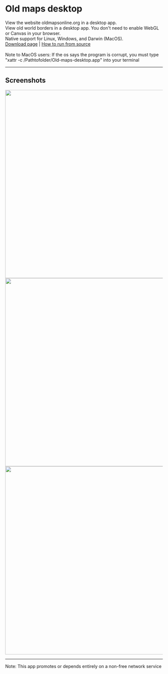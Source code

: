 # Old maps desktop

View the website oldmapsonline.org in a desktop app.
<br>
View old world borders in a desktop app. You don't need to enable WebGL or Canvas in your browser.
<br>
Native support for Linux, Windows, and Darwin (MacOS).
<br>
<a href="https://github.com/Tre-brock/Old-maps-desktop/releases/expanded_assets/1.0.1">Download page</a> | <a href="https://github.com/Tre-brock/Old-maps-desktop/issues/1">How to run from source</a>
<br>
<br>
Note to MacOS users: If the os says the program is corrupt, you must type "xattr -c /Pathtofolder/Old-maps-desktop.app" into your terminal
<hr>
<h2>Screenshots</h2>

<img src="https://private-user-images.githubusercontent.com/152460754/386988177-cb894077-e858-4346-bb4a-a773f289cbb7.png?jwt=eyJhbGciOiJIUzI1NiIsInR5cCI6IkpXVCJ9.eyJpc3MiOiJnaXRodWIuY29tIiwiYXVkIjoicmF3LmdpdGh1YnVzZXJjb250ZW50LmNvbSIsImtleSI6ImtleTUiLCJleHAiOjE3Mzk5ODIzNzIsIm5iZiI6MTczOTk4MjA3MiwicGF0aCI6Ii8xNTI0NjA3NTQvMzg2OTg4MTc3LWNiODk0MDc3LWU4NTgtNDM0Ni1iYjRhLWE3NzNmMjg5Y2JiNy5wbmc_WC1BbXotQWxnb3JpdGhtPUFXUzQtSE1BQy1TSEEyNTYmWC1BbXotQ3JlZGVudGlhbD1BS0lBVkNPRFlMU0E1M1BRSzRaQSUyRjIwMjUwMjE5JTJGdXMtZWFzdC0xJTJGczMlMkZhd3M0X3JlcXVlc3QmWC1BbXotRGF0ZT0yMDI1MDIxOVQxNjIxMTJaJlgtQW16LUV4cGlyZXM9MzAwJlgtQW16LVNpZ25hdHVyZT1iNzgwMWI0OTdlYTQzOGI4MGMyYzcxM2JhOTM1N2MwY2RiMjYzMTkyODZmZDU4YjAxMTI4ZTQ0MTJmN2FiYjJhJlgtQW16LVNpZ25lZEhlYWRlcnM9aG9zdCJ9.4zn5zNfJNlgE7znvmV0Y1aYUtVJ0zwyRl08KPOy5S38" width="600"> <img src="https://private-user-images.githubusercontent.com/152460754/386984558-fef0383d-ce7e-45b8-a587-fd82a50a3c9a.png?jwt=eyJhbGciOiJIUzI1NiIsInR5cCI6IkpXVCJ9.eyJpc3MiOiJnaXRodWIuY29tIiwiYXVkIjoicmF3LmdpdGh1YnVzZXJjb250ZW50LmNvbSIsImtleSI6ImtleTUiLCJleHAiOjE3Mzk5ODIzNzIsIm5iZiI6MTczOTk4MjA3MiwicGF0aCI6Ii8xNTI0NjA3NTQvMzg2OTg0NTU4LWZlZjAzODNkLWNlN2UtNDViOC1hNTg3LWZkODJhNTBhM2M5YS5wbmc_WC1BbXotQWxnb3JpdGhtPUFXUzQtSE1BQy1TSEEyNTYmWC1BbXotQ3JlZGVudGlhbD1BS0lBVkNPRFlMU0E1M1BRSzRaQSUyRjIwMjUwMjE5JTJGdXMtZWFzdC0xJTJGczMlMkZhd3M0X3JlcXVlc3QmWC1BbXotRGF0ZT0yMDI1MDIxOVQxNjIxMTJaJlgtQW16LUV4cGlyZXM9MzAwJlgtQW16LVNpZ25hdHVyZT01MmFhYjM4OTY5OTUyZmQ3NTZjYmRhODkzODEyOTY2MzZjZmM3ODEwNjkyYTQ2ZjMwMmE0MmQ5MTk0YmJlNjljJlgtQW16LVNpZ25lZEhlYWRlcnM9aG9zdCJ9.kBDfYCDMdCxxnDE102uihhPfG5p6f0GBMA451-6wxl4" width="600"> <img src="https://private-user-images.githubusercontent.com/152460754/386918417-3a36a10e-4add-4e85-83c0-91cd26878b96.png?jwt=eyJhbGciOiJIUzI1NiIsInR5cCI6IkpXVCJ9.eyJpc3MiOiJnaXRodWIuY29tIiwiYXVkIjoicmF3LmdpdGh1YnVzZXJjb250ZW50LmNvbSIsImtleSI6ImtleTUiLCJleHAiOjE3Mzk5ODIzNzIsIm5iZiI6MTczOTk4MjA3MiwicGF0aCI6Ii8xNTI0NjA3NTQvMzg2OTE4NDE3LTNhMzZhMTBlLTRhZGQtNGU4NS04M2MwLTkxY2QyNjg3OGI5Ni5wbmc_WC1BbXotQWxnb3JpdGhtPUFXUzQtSE1BQy1TSEEyNTYmWC1BbXotQ3JlZGVudGlhbD1BS0lBVkNPRFlMU0E1M1BRSzRaQSUyRjIwMjUwMjE5JTJGdXMtZWFzdC0xJTJGczMlMkZhd3M0X3JlcXVlc3QmWC1BbXotRGF0ZT0yMDI1MDIxOVQxNjIxMTJaJlgtQW16LUV4cGlyZXM9MzAwJlgtQW16LVNpZ25hdHVyZT04NGM4NjFkYjY0NWVhNTFjZjM5MzQ1NDY0NzExMGU1MDlkYTFjNTZkMTU0ZmQ4ZTE2MGEzNWNkYTJkYjI5ZDczJlgtQW16LVNpZ25lZEhlYWRlcnM9aG9zdCJ9.B6YWwLQWMXeZTc_trBMS9Am3MAyr-J4l7XbByNu6Kko" width="600">
<br>
<hr>
Note: This app promotes or depends entirely on a non-free network service
